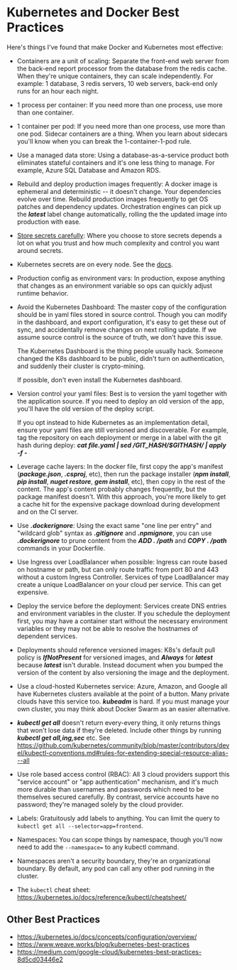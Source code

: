 Kubernetes and Docker Best Practices
====================================

Here's things I've found that make Docker and Kubernetes most effective:

- Containers are a unit of scaling: Separate the front-end web server from the back-end report processor from the database from the redis cache. When they're unique containers, they can scale independently. For example: 1 database, 3 redis servers, 10 web servers, back-end only runs for an hour each night.

- 1 process per container: If you need more than one process, use more than one container.

- 1 container per pod: If you need more than one process, use more than one pod. Sidecar containers are a thing. When you learn about sidecars you'll know when you can break the 1-container-1-pod rule.

- Use a managed data store: Using a database-as-a-service product both eliminates stateful containers and it's one less thing to manage. For example, Azure SQL Database and Amazon RDS.

- Rebuild and deploy production images frequently: A docker image is ephemeral and deterministic -- it doesn't change. Your dependencies evolve over time. Rebuild production images frequently to get OS patches and dependency updates. Orchestration engines can pick up the ***latest*** label change automatically, rolling the the updated image into production with ease.

- [Store secrets carefully](https://robrich.org/slides/docker-secrets/#/): Where you choose to store secrets depends a lot on what you trust and how much complexity and control you want around secrets.

- Kubernetes secrets are on every node. See the [docs](https://kubernetes.io/docs/concepts/configuration/secret/#risks).

- Production config as environment vars: In production, expose anything that changes as an environment variable so ops can quickly adjust runtime behavior.

- Avoid the Kubernetes Dashboard: The master copy of the configuration should be in yaml files stored in source control. Though you can modify in the dashboard, and export configuration, it's easy to get these out of sync, and accidentally remove changes on next rolling update. If we assume source control is the source of truth, we don't have this issue.

  The Kubernetes Dashboard is the thing people usually hack. Someone changed the K8s dashboard to be public, didn't turn on authentication, and suddenly their cluster is crypto-mining.

  If possible, don't even install the Kubernetes dashboard.

- Version control your yaml files: Best is to version the yaml together with the application source. If you need to deploy an old version of the app, you'll have the old version of the deploy script.

  If you opt instead to hide Kubernetes as an implementation detail, ensure your yaml files are still versioned and discoverable. For example, tag the repository on each deployment or merge in a label with the git hash during deploy: ***cat file.yaml | sed /GIT_HASH/$GITHASH/ | apply -f -***

- Leverage cache layers: In the docker file, first copy the app's manifest (***package.json***, ***.csproj***, etc), then run the package installer (***npm install***, ***pip install***, ***nuget restore***, ***gem install***, etc), then copy in the rest of the content. The app's content probably changes frequently, but the package manifest doesn't. With this approach, you're more likely to get a cache hit for the expensive package download during development and on the CI server.

- Use ***.dockerignore***: Using the exact same "one line per entry" and "wildcard glob" syntax as ***.gitignore*** and ***.npmignore***, you can use ***.dockerignore*** to prune content from the ***ADD . /path*** and ***COPY . /path*** commands in your Dockerfile.

- Use Ingress over LoadBalancer when possible: Ingress can route based on hostname or path, but can only route traffic from port 80 and 443 without a custom Ingress Controller. Services of type LoadBalancer may create a unique LoadBalancer on your cloud per service. This can get expensive.

- Deploy the service before the deployment: Services create DNS entries and environment variables in the cluster. If you schedule the deployment first, you may have a container start without the necessary environment variables or they may not be able to resolve the hostnames of dependent services.

- Deployments should reference versioned images: K8s's default pull policy is ***IfNotPresent*** for versioned images, and ***Always*** for ***latest*** because ***latest*** isn't durable. Instead document when you bumped the version of the content by also versioning the image and the deployment.

- Use a cloud-hosted Kubernetes service: Azure, Amazon, and Google all have Kubernetes clusters available at the point of a button. Many private clouds have this service too. ***kubeadm*** is hard. If you must manage your own cluster, you may think about Docker Swarm as an easier alternative.

- ***kubectl get all*** doesn't return every-every thing, it only returns things that won't lose data if they're deleted. Include other things by running ***kubectl get all,ing,sec*** etc.  See https://github.com/kubernetes/community/blob/master/contributors/devel/kubectl-conventions.md#rules-for-extending-special-resource-alias---all

- Use role based access control (RBAC): All 3 cloud providers support this "service account" or "app authentication" mechanism, and it's much more durable than usernames and passwords which need to be themselves secured carefully. By contrast, service accounts have no password; they're managed solely by the cloud provider.

- Labels: Gratuitously add labels to anything. You can limit the query to `kubectl get all --selector=app=frontend`.

- Namespaces: You can scope things by namespace, though you'll now need to add the `--namespace=` to any kubectl command.

- Namespaces aren't a security boundary, they're an organizational boundary. By default, any pod can call any other pod running in the cluster.

- The `kubectl` cheat sheet: https://kubernetes.io/docs/reference/kubectl/cheatsheet/


Other Best Practices
--------------------

- https://kubernetes.io/docs/concepts/configuration/overview/
- https://www.weave.works/blog/kubernetes-best-practices
- https://medium.com/google-cloud/kubernetes-best-practices-8d5cd03446e2
